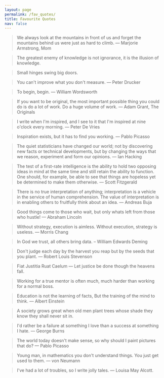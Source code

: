 ```yaml
---
layout: page
permalink: /fav_quotes/
title: Favourite Quotes
nav: false
---
```


<blockquote>
    We always look at the mountains in front of us and forget the mountains behind us were just as hard to climb. 
        — Marjorie Armstrong, Mom
</blockquote>

<blockquote>
    The greatest enemy of knowledge is not ignorance, it is the illusion of knowledge.
</blockquote>

<blockquote>
    Small hinges swing big doors.
</blockquote>

<blockquote>
    You can't improve what you don't measure. — Peter Drucker
</blockquote>

<blockquote>
    To begin, begin. — William Wordsworth
</blockquote>

<blockquote>
    If you want to be original, the most important possible thing you could do is do a lot of work. Do a huge volume of work. 
        — Adam Grant, The Originals
</blockquote>

<blockquote>
    I write when I'm inspired, and I see to it that I'm inspired at nine o'clock every morning. — Peter De Vries
</blockquote>

<blockquote>
    Inspiration exists, but it has to find you working. — Pablo Picasso
</blockquote>

<blockquote>
    The quiet statisticians have changed our world; not by discovering new facts or technical developments, but by 
    changing the ways that we reason, experiment and form our opinions. — Ian Hacking
</blockquote>

<blockquote>
    The test of a first-rate intelligence is the ability to hold two opposing ideas in mind at the same time and still 
    retain the ability to function. One should, for example, be able to see that things are hopeless yet be determined 
    to make them otherwise. — Scott Fitzgerald
</blockquote>

<blockquote>
    There is no true interpretation of anything; interpretation is a vehicle in the service of human comprehension. 
    The value of interpretation is in enabling others to fruitfully think about an idea. — Andreas Buja
</blockquote>

<blockquote>
    Good things come to those who wait, but only whats left from those who hustle! — Abraham Lincoln
</blockquote>

<blockquote>
    Without strategy, execution is aimless. Without execution, strategy is useless. — Morris Chang
</blockquote>

<blockquote>
    In God we trust, all others bring data. –  William Edwards Deming
</blockquote>

<blockquote>
    Don't judge each day by the harvest you reap but by the seeds that you plant. — Robert Louis Stevenson
</blockquote>

<blockquote>
    Fiat Justitia Ruat Caelum — Let justice be done though the heavens fall.
</blockquote>

<blockquote>
    Working for a true mentor is often much, much harder than working for a normal boss.
</blockquote>

<blockquote>
    Education is not the learning of facts, But the training of the mind to think. — Albert Einstein
</blockquote>

<blockquote>
    A society grows great when old men plant trees whose shade they know they shall never sit in.
</blockquote>

<blockquote>
    I'd rather be a failure at something I love than a success at something I hate. — George Burns 
</blockquote>

<blockquote>
    The world today doesn't make sense, so why should I paint pictures that do? — Pablo Picasso
</blockquote>

<blockquote>
    Young man, in mathematics you don't understand things. You just get used to them. — von Neumann
</blockquote>

<blockquote>
    I've had a lot of troubles, so I write jolly tales. — Louisa May Alcott.
</blockquote>
